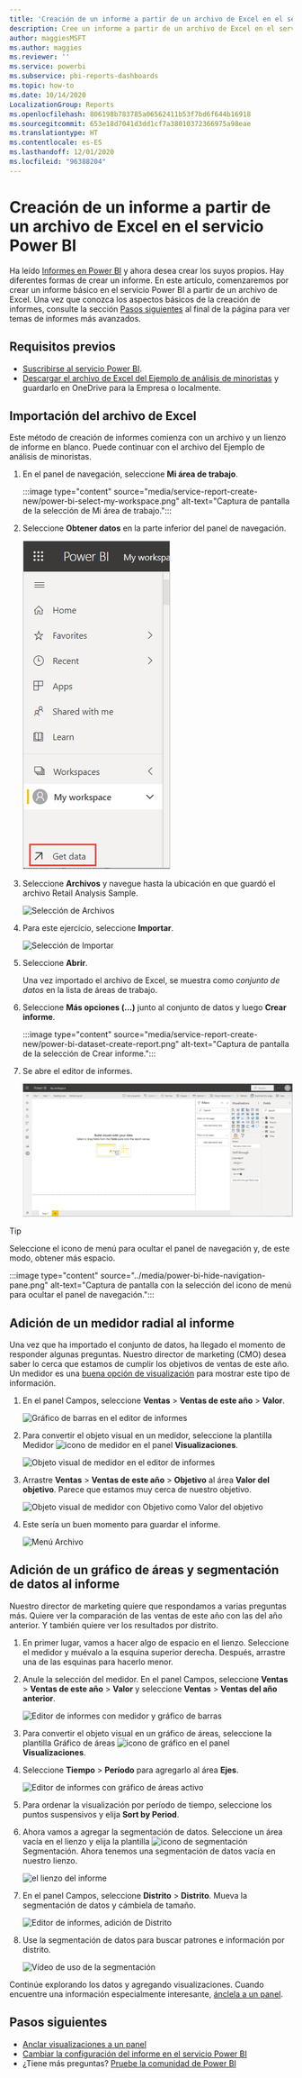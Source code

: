 ```yaml
---
title: 'Creación de un informe a partir de un archivo de Excel en el servicio Power BI '
description: Cree un informe a partir de un archivo de Excel en el servicio Power BI.
author: maggiesMSFT
ms.author: maggies
ms.reviewer: ''
ms.service: powerbi
ms.subservice: pbi-reports-dashboards
ms.topic: how-to
ms.date: 10/14/2020
LocalizationGroup: Reports
ms.openlocfilehash: 806198b783785a06562411b53f7bd6f644b16918
ms.sourcegitcommit: 653e18d7041d3dd1cf7a38010372366975a98eae
ms.translationtype: HT
ms.contentlocale: es-ES
ms.lasthandoff: 12/01/2020
ms.locfileid: "96388204"
---
```

# <a name="create-a-report-from-an-excel-file-in-the-power-bi-service"></a>Creación de un informe a partir de un archivo de Excel en el servicio Power BI
Ha leído [Informes en Power BI](../consumer/end-user-reports.md) y ahora desea crear los suyos propios. Hay diferentes formas de crear un informe. En este artículo, comenzaremos por crear un informe básico en el servicio Power BI a partir de un archivo de Excel. Una vez que conozca los aspectos básicos de la creación de informes, consulte la sección [Pasos siguientes](#next-steps) al final de la página para ver temas de informes más avanzados.  

## <a name="prerequisites"></a>Requisitos previos
- [Suscribirse al servicio Power BI](../fundamentals/service-self-service-signup-for-power-bi.md). 
- [Descargar el archivo de Excel del Ejemplo de análisis de minoristas](https://go.microsoft.com/fwlink/?LinkId=529778) y guardarlo en OneDrive para la Empresa o localmente.

## <a name="import-the-excel-file"></a>Importación del archivo de Excel
Este método de creación de informes comienza con un archivo y un lienzo de informe en blanco. Puede continuar con el archivo del Ejemplo de análisis de minoristas.

1. En el panel de navegación, seleccione **Mi área de trabajo**.
   
   :::image type="content" source="media/service-report-create-new/power-bi-select-my-workspace.png" alt-text="Captura de pantalla de la selección de Mi área de trabajo.":::
2. Seleccione **Obtener datos** en la parte inferior del panel de navegación.
   
   ![Obtener datos](media/service-report-create-new/power-bi-get-data3.png)
3. Seleccione **Archivos** y navegue hasta la ubicación en que guardó el archivo Retail Analysis Sample.
   
    ![Selección de Archivos](media/service-report-create-new/power-bi-select-files.png)
4. Para este ejercicio, seleccione **Importar**.
   
   ![Selección de Importar](media/service-report-create-new/power-bi-import.png)
5. Seleccione **Abrir**.

   Una vez importado el archivo de Excel, se muestra como *conjunto de datos* en la lista de áreas de trabajo.

1. Seleccione **Más opciones (...)** junto al conjunto de datos y luego **Crear informe**.
   
   :::image type="content" source="media/service-report-create-new/power-bi-dataset-create-report.png" alt-text="Captura de pantalla de la selección de Crear informe.":::
6. Se abre el editor de informes. 
   
   ![Captura de pantalla del editor de informes.](media/service-report-create-new/power-bi-blank-report.png)

> [!TIP]
> Seleccione el icono de menú para ocultar el panel de navegación y, de este modo, obtener más espacio.
> 
> :::image type="content" source="../media/power-bi-hide-navigation-pane.png" alt-text="Captura de pantalla con la selección del icono de menú para ocultar el panel de navegación.":::


## <a name="add-a-radial-gauge-to-the-report"></a>Adición de un medidor radial al informe
Una vez que ha importado el conjunto de datos, ha llegado el momento de responder algunas preguntas.  Nuestro director de marketing (CMO) desea saber lo cerca que estamos de cumplir los objetivos de ventas de este año. Un medidor es una [buena opción de visualización](../visuals/power-bi-report-visualizations.md) para mostrar este tipo de información.

1. En el panel Campos, seleccione **Ventas** > **Ventas de este año** > **Valor**.
   
    ![Gráfico de barras en el editor de informes](media/service-report-create-new/power-bi-report-step1.png)
2. Para convertir el objeto visual en un medidor, seleccione la plantilla Medidor ![icono de medidor](media/service-report-create-new/powerbi-gauge-icon.png) en el panel **Visualizaciones**.
   
    ![Objeto visual de medidor en el editor de informes](media/service-report-create-new/power-bi-report-step2.png)
3. Arrastre **Ventas** > **Ventas de este año** > **Objetivo** al área **Valor del objetivo**. Parece que estamos muy cerca de nuestro objetivo.
   
    ![Objeto visual de medidor con Objetivo como Valor del objetivo](media/service-report-create-new/power-bi-report-step3.png)
4. Este sería un buen momento para guardar el informe.
   
   ![Menú Archivo](media/service-report-create-new/powerbi-save.png)

## <a name="add-an-area-chart-and-slicer-to-the-report"></a>Adición de un gráfico de áreas y segmentación de datos al informe
Nuestro director de marketing quiere que respondamos a varias preguntas más. Quiere ver la comparación de las ventas de este año con las del año anterior. Y también quiere ver los resultados por distrito.

1. En primer lugar, vamos a hacer algo de espacio en el lienzo. Seleccione el medidor y muévalo a la esquina superior derecha. Después, arrastre una de las esquinas para hacerlo menor.
2. Anule la selección del medidor. En el panel Campos, seleccione **Ventas** > **Ventas de este año** > **Valor** y seleccione **Ventas** > **Ventas del año anterior**.
   
    ![Editor de informes con medidor y gráfico de barras](media/service-report-create-new/power-bi-report-step4.png)
3. Para convertir el objeto visual en un gráfico de áreas, seleccione la plantilla Gráfico de áreas ![icono de gráfico](media/service-report-create-new/power-bi-areachart-icon.png) en el panel **Visualizaciones**.
4. Seleccione **Tiempo** > **Período** para agregarlo al área **Ejes**.
   
    ![Editor de informes con gráfico de áreas activo](media/service-report-create-new/power-bi-report-step5.png)
5. Para ordenar la visualización por período de tiempo, seleccione los puntos suspensivos y elija **Sort by Period**.
6. Ahora vamos a agregar la segmentación de datos. Seleccione un área vacía en el lienzo y elija la plantilla ![icono de segmentación](media/service-report-create-new/power-bi-slicer-icon.png) Segmentación. Ahora tenemos una segmentación de datos vacía en nuestro lienzo.
   
    ![el lienzo del informe](media/service-report-create-new/power-bi-report-step6.png)    
7. En el panel Campos, seleccione **Distrito**  >  **Distrito**. Mueva la segmentación de datos y cámbiela de tamaño.
   
    ![Editor de informes, adición de Distrito](media/service-report-create-new/power-bi-report-step7.png)  
8. Use la segmentación de datos para buscar patrones e información por distrito.
   
   ![Vídeo de uso de la segmentación](media/service-report-create-new/power-bi-slicer-video2.gif)  

Continúe explorando los datos y agregando visualizaciones. Cuando encuentre una información especialmente interesante, [ánclela a un panel](service-dashboard-pin-tile-from-report.md).

## <a name="next-steps"></a>Pasos siguientes

* [Anclar visualizaciones a un panel](service-dashboard-pin-tile-from-report.md)
* [Cambiar la configuración del informe en el servicio Power BI](power-bi-report-settings.md)
* ¿Tiene más preguntas? [Pruebe la comunidad de Power BI](https://community.powerbi.com/)
